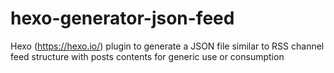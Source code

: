 # hexo-generator-json-feed
Hexo (https://hexo.io/) plugin to generate a JSON file similar to RSS channel feed structure with posts contents for generic use or consumption
